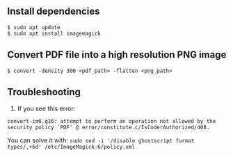 Install dependencies
--------------------

```
$ sudo apt update
$ sudo apt install imagemagick
```

Convert PDF file into a high resolution PNG image
-------------------------------------------------

```
$ convert -density 300 <pdf_path> -flatten <png_path>
```

Troubleshooting
---------------

1. If you see this error:
```
convert-im6.q16: attempt to perform an operation not allowed by the security policy `PDF' @ error/constitute.c/IsCoderAuthorized/408.
```

You can solve it with: `sudo sed -i '/disable ghostscript format types/,+6d' /etc/ImageMagick-6/policy.xml`
